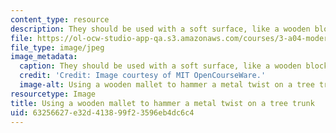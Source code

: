 ```yaml
---
content_type: resource
description: They should be used with a soft surface, like a wooden block.
file: https://ol-ocw-studio-app-qa.s3.amazonaws.com/courses/3-a04-modern-blacksmithing-and-physical-metallurgy-fall-2008/63256627e32d413899f23596eb4dc6c4_026.jpg
file_type: image/jpeg
image_metadata:
  caption: They should be used with a soft surface, like a wooden block.
  credit: 'Credit: Image courtesy of MIT OpenCourseWare.'
  image-alt: Using a wooden mallet to hammer a metal twist on a tree trunk.
resourcetype: Image
title: Using a wooden mallet to hammer a metal twist on a tree trunk
uid: 63256627-e32d-4138-99f2-3596eb4dc6c4
---
```

